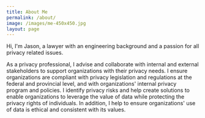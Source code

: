 ```yaml
---
title: About Me
permalink: /about/
image: /images/me-450x450.jpg
layout: page
---
```

Hi, I'm Jason, a lawyer with an engineering background and a passion for all privacy related issues.

As a privacy professional, I advise and collaborate with internal and external stakeholders to support organizations with their privacy needs. I ensure organizations are compliant with privacy legislation and regulations at the federal and provincial level, and with organizations' internal privacy program and policies. I identify privacy risks and help create solutions to enable organizations to leverage the value of data while protecting the privacy rights of individuals. In addition, I help to ensure organizations' use of data is ethical and consistent with its values.
